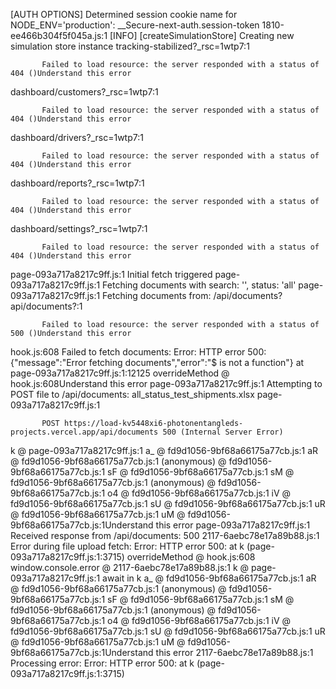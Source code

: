 [AUTH OPTIONS] Determined session cookie name for NODE_ENV='production': __Secure-next-auth.session-token
1810-ee466b304f5f045a.js:1 [INFO] [createSimulationStore] Creating new simulation store instance
tracking-stabilized?_rsc=1wtp7:1 
            
            
           Failed to load resource: the server responded with a status of 404 ()Understand this error
dashboard/customers?_rsc=1wtp7:1 
            
            
           Failed to load resource: the server responded with a status of 404 ()Understand this error
dashboard/drivers?_rsc=1wtp7:1 
            
            
           Failed to load resource: the server responded with a status of 404 ()Understand this error
dashboard/reports?_rsc=1wtp7:1 
            
            
           Failed to load resource: the server responded with a status of 404 ()Understand this error
dashboard/settings?_rsc=1wtp7:1 
            
            
           Failed to load resource: the server responded with a status of 404 ()Understand this error
page-093a717a8217c9ff.js:1 Initial fetch triggered
page-093a717a8217c9ff.js:1 Fetching documents with search: '', status: 'all'
page-093a717a8217c9ff.js:1 Fetching documents from: /api/documents?
api/documents?:1 
            
            
           Failed to load resource: the server responded with a status of 500 ()Understand this error
hook.js:608 Failed to fetch documents: Error: HTTP error 500: {"message":"Error fetching documents","error":"$ is not a function"}
    at page-093a717a8217c9ff.js:1:12125
overrideMethod @ hook.js:608Understand this error
page-093a717a8217c9ff.js:1 Attempting to POST file to /api/documents: all_status_test_shipments.xlsx
page-093a717a8217c9ff.js:1 
            
            
           POST https://load-kv5448xi6-photonentangleds-projects.vercel.app/api/documents 500 (Internal Server Error)
k @ page-093a717a8217c9ff.js:1
a_ @ fd9d1056-9bf68a66175a77cb.js:1
aR @ fd9d1056-9bf68a66175a77cb.js:1
(anonymous) @ fd9d1056-9bf68a66175a77cb.js:1
sF @ fd9d1056-9bf68a66175a77cb.js:1
sM @ fd9d1056-9bf68a66175a77cb.js:1
(anonymous) @ fd9d1056-9bf68a66175a77cb.js:1
o4 @ fd9d1056-9bf68a66175a77cb.js:1
iV @ fd9d1056-9bf68a66175a77cb.js:1
sU @ fd9d1056-9bf68a66175a77cb.js:1
uR @ fd9d1056-9bf68a66175a77cb.js:1
uM @ fd9d1056-9bf68a66175a77cb.js:1Understand this error
page-093a717a8217c9ff.js:1 Received response from /api/documents: 500
2117-6aebc78e17a89b88.js:1 Error during file upload fetch: Error: HTTP error 500: 
    at k (page-093a717a8217c9ff.js:1:3715)
overrideMethod @ hook.js:608
window.console.error @ 2117-6aebc78e17a89b88.js:1
k @ page-093a717a8217c9ff.js:1
await in k
a_ @ fd9d1056-9bf68a66175a77cb.js:1
aR @ fd9d1056-9bf68a66175a77cb.js:1
(anonymous) @ fd9d1056-9bf68a66175a77cb.js:1
sF @ fd9d1056-9bf68a66175a77cb.js:1
sM @ fd9d1056-9bf68a66175a77cb.js:1
(anonymous) @ fd9d1056-9bf68a66175a77cb.js:1
o4 @ fd9d1056-9bf68a66175a77cb.js:1
iV @ fd9d1056-9bf68a66175a77cb.js:1
sU @ fd9d1056-9bf68a66175a77cb.js:1
uR @ fd9d1056-9bf68a66175a77cb.js:1
uM @ fd9d1056-9bf68a66175a77cb.js:1Understand this error
2117-6aebc78e17a89b88.js:1 Processing error: Error: HTTP error 500: 
    at k (page-093a717a8217c9ff.js:1:3715)